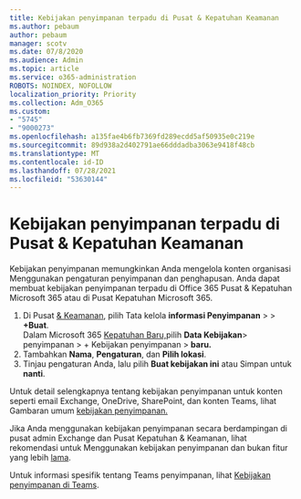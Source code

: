 ```yaml
---
title: Kebijakan penyimpanan terpadu di Pusat & Kepatuhan Keamanan
ms.author: pebaum
author: pebaum
manager: scotv
ms.date: 07/8/2020
ms.audience: Admin
ms.topic: article
ms.service: o365-administration
ROBOTS: NOINDEX, NOFOLLOW
localization_priority: Priority
ms.collection: Adm_O365
ms.custom:
- "5745"
- "9000273"
ms.openlocfilehash: a135fae4b6fb7369fd289ecdd5af50935e0c219e
ms.sourcegitcommit: 89d938a2d402791ae66dddadba3063e9418f48cb
ms.translationtype: MT
ms.contentlocale: id-ID
ms.lasthandoff: 07/28/2021
ms.locfileid: "53630144"
---
```

# <a name="unified-retention-policies-in-the-security--compliance-center"></a>Kebijakan penyimpanan terpadu di Pusat & Kepatuhan Keamanan

Kebijakan penyimpanan memungkinkan Anda mengelola konten organisasi Menggunakan pengaturan penyimpanan dan penghapusan. Anda dapat membuat kebijakan penyimpanan terpadu di Office 365 Pusat & Kepatuhan Microsoft 365 atau di Pusat Kepatuhan Microsoft 365. 

1. Di Pusat [& Keamanan](https://go.microsoft.com/fwlink/p/?linkid=2077143), pilih Tata kelola **informasi Penyimpanan**  >    >  **+Buat**. <br/>
    Dalam Microsoft 365 [Kepatuhan Baru,](https://go.microsoft.com/fwlink/p/?linkid=2077149)pilih **Data Kebijakan**> penyimpanan > + Kebijakan penyimpanan  >  **baru.**
2. Tambahkan **Nama**, **Pengaturan**, dan **Pilih lokasi**.
3. Tinjau pengaturan Anda, lalu pilih **Buat kebijakan ini** atau Simpan untuk **nanti**.  
      
Untuk detail selengkapnya tentang kebijakan penyimpanan untuk konten seperti email Exchange, OneDrive, SharePoint, dan konten Teams, lihat Gambaran umum [kebijakan penyimpanan.](https://go.microsoft.com/fwlink/?linkid=2127785)  
    
Jika Anda menggunakan kebijakan penyimpanan secara berdampingan di pusat admin Exchange dan Pusat Kepatuhan & Keamanan, lihat rekomendasi untuk Menggunakan kebijakan penyimpanan dan bukan fitur yang lebih [lama](/microsoft-365/compliance/retention-policies#use-a-retention-policy-instead-of-older-features).  
    
Untuk informasi spesifik tentang Teams penyimpanan, lihat [Kebijakan penyimpanan di Teams](/microsoftteams/retention-policies).
